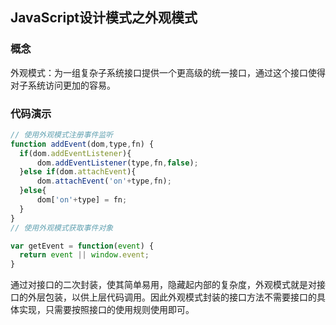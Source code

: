 ## JavaScript设计模式之外观模式

### 概念
外观模式：为一组复杂子系统接口提供一个更高级的统一接口，通过这个接口使得对子系统访问更加的容易。

### 代码演示

```javascript 1.6
// 使用外观模式注册事件监听
function addEvent(dom,type,fn) {
  if(dom.addEventListener){
      dom.addEventListener(type,fn,false);
  }else if(dom.attachEvent){
      dom.attachEvent('on'+type,fn);
  }else{
      dom['on'+type] = fn;
  }
}
// 使用外观模式获取事件对象

var getEvent = function(event) {
  return event || window.event;
}
```

通过对接口的二次封装，使其简单易用，隐藏起内部的复杂度，外观模式就是对接口的外层包装，以供上层代码调用。因此外观模式封装的接口方法不需要接口的具体实现，只需要按照接口的使用规则使用即可。